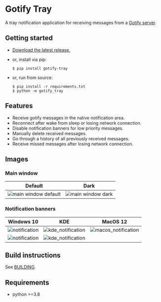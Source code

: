 # Gotify Tray


A tray notification application for receiving messages from a [Gotify server](https://github.com/gotify/server).


## Getting started


- [Download the latest release.](https://github.com/seird/gotify-tray/releases/latest)

- or, install via pip:
    ```shell
    $ pip install gotify-tray
    ```

- or, run from source:
    ```shell
    $ pip install -r requirements.txt
    $ python -m gotify_tray
    ```


## Features

- Receive gotify messages in the native notification area.
- Reconnect after wake from sleep or losing network connection.
- Disable notification banners for low priority messages.
- Manually delete received messages.
- Go through a history of all previously received messages.
- Receive missed messages after losing network connection.


## Images


### Main window

Default                                         |  Dark                                                      
:-------------------------------------------------:|:---------------------------------------------------------:
![main window default](https://raw.githubusercontent.com/seird/gotify-tray/develop/images/main_default.png)            |  ![main window dark](https://raw.githubusercontent.com/seird/gotify-tray/develop/images/main_dark.png)


### Notification banners

Windows 10                                         |  KDE                                                      |  MacOS 12
:-------------------------------------------------:|:---------------------------------------------------------:|:---------------------------------------------------------:
![notification](https://raw.githubusercontent.com/seird/gotify-tray/develop/images/notification.png)            |  ![kde_notification](https://raw.githubusercontent.com/seird/gotify-tray/develop/images/kde_notification.png)      |  ![macos_notification](https://raw.githubusercontent.com/seird/gotify-tray/develop/images/macos_notification.png)
![notification](https://raw.githubusercontent.com/seird/gotify-tray/develop/images/notification_centre.png)     |  ![kde_notification](https://raw.githubusercontent.com/seird/gotify-tray/develop/images/kde_notification_centre.png) |  


## Build instructions

See [BUILDING](BUILDING.md).


## Requirements

- python >=3.8
